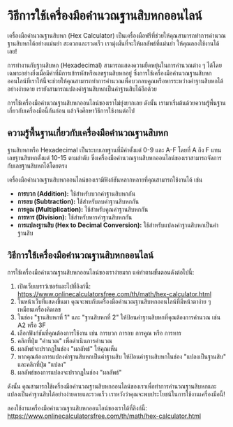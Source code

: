 วิธีการใช้เครื่องมือคำนวณฐานสิบหกออนไลน์
========================================

เครื่องมือคำนวณฐานสิบหก (Hex Calculator) เป็นเครื่องมือฟรีที่ช่วยให้คุณสามารถทำการคำนวณฐานสิบหกได้อย่างแม่นยำ สะดวกและรวดเร็ว เรามุ่งมั่นที่จะให้ผลลัพธ์ที่แม่นยำ ให้คุณลองใช้งานได้เลย!

การทำงานกับฐานสิบหก (Hexadecimal) สามารถแสดงความยืดหยุ่นในการคำนวณต่าง ๆ ได้โดยเฉพาะอย่างยิ่งเมื่อมีค่าที่มีการเข้ารหัสหรือเลขฐานสิบหกอยู่ ซึ่งการใช้เครื่องมือคำนวณฐานสิบหกออนไลน์ที่เราให้นี้จะช่วยให้คุณสามารถทำการคำนวณเพื่อบวกลบคูณหรือหารระหว่างค่าฐานสิบหกได้อย่างง่ายดาย เรายังสามารถแปลงค่าฐานสิบหกเป็นค่าฐานสิบได้อีกด้วย

การใช้เครื่องมือคำนวณฐานสิบหกออนไลน์ของเราไม่ยุ่งยากเลย ดังนั้น เรามาเริ่มต้นด้วยความรู้พื้นฐานเกี่ยวกับเครื่องมือนี้กันก่อน แล้วจึงศึกษาวิธีการใช้งานต่อไป

ความรู้พื้นฐานเกี่ยวกับเครื่องมือคำนวณฐานสิบหก
----------------------------------------------

ฐานสิบหกหรือ Hexadecimal เป็นระบบเลขฐานที่มีค่าตั้งแต่ 0-9 และ A-F โดยที่ A ถึง F แทนเลขฐานสิบหกตั้งแต่ 10-15 ตามลำดับ ซึ่งเครื่องมือคำนวณฐานสิบหกออนไลน์ของเราสามารถจัดการกับเลขฐานสิบหกได้โดยตรง

เครื่องมือคำนวณฐานสิบหกออนไลน์ของเรามีฟังก์ชันหลากหลายที่คุณสามารถใช้งานได้ เช่น

- **การบวก (Addition):** ใช้สำหรับบวกค่าฐานสิบหกกัน
- **การลบ (Subtraction):** ใช้สำหรับลบค่าฐานสิบหกกัน
- **การคูณ (Multiplication):** ใช้สำหรับคูณค่าฐานสิบหกกัน
- **การหาร (Division):** ใช้สำหรับหารค่าฐานสิบหกกัน
- **การแปลงฐานสิบ (Hex to Decimal Conversion):** ใช้สำหรับแปลงค่าฐานสิบหกเป็นค่าฐานสิบ

วิธีการใช้เครื่องมือคำนวณฐานสิบหกออนไลน์
----------------------------------------

การใช้เครื่องมือคำนวณฐานสิบหกออนไลน์ของเราง่ายมาก แค่ทำตามขั้นตอนดังต่อไปนี้:

1. เปิดเว็บเบราว์เซอร์และไปที่ลิงก์นี้: <https://www.onlinecalculatorsfree.com/th/math/hex-calculator.html>
2. ในหน้าเว็บที่แสดงขึ้นมา คุณจะพบกับเครื่องมือคำนวณฐานสิบหกออนไลน์ที่มีหน้าตาง่าย ๆ เหมือนเครื่องคิดเลข
3. ในช่อง "ฐานสิบหกที่ 1" และ "ฐานสิบหกที่ 2" ให้ป้อนค่าฐานสิบหกที่คุณต้องการคำนวณ เช่น A2 หรือ 3F
4. เลือกฟังก์ชันที่คุณต้องการใช้งาน เช่น การบวก การลบ การคูณ หรือ การหาร
5. คลิกที่ปุ่ม "คำนวณ" เพื่อดำเนินการคำนวณ
6. ผลลัพธ์จะปรากฏในช่อง "ผลลัพธ์" ให้คุณเห็น
7. หากคุณต้องการแปลงค่าฐานสิบหกเป็นค่าฐานสิบ ให้ป้อนค่าฐานสิบหกในช่อง "แปลงเป็นฐานสิบ" และคลิกที่ปุ่ม "แปลง"
8. ผลลัพธ์ของการแปลงจะปรากฏในช่อง "ผลลัพธ์"

ดังนั้น คุณสามารถใช้เครื่องมือคำนวณฐานสิบหกออนไลน์ของเราเพื่อทำการคำนวณฐานสิบหกและแปลงเป็นค่าฐานสิบได้อย่างง่ายดายและรวดเร็ว เราหวังว่าคุณจะพบประโยชน์ในการใช้งานเครื่องมือนี้!

ลองใช้งานเครื่องมือคำนวณฐานสิบหกออนไลน์ของเราได้ที่ลิงก์นี้: <https://www.onlinecalculatorsfree.com/th/math/hex-calculator.html>